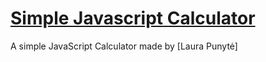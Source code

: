 # [Simple Javascript Calculator](https://github.com/laurapunyte/calc-component/) 

A simple JavaScript Calculator made by [Laura Punytė]

